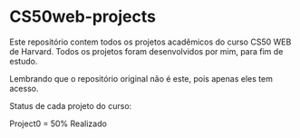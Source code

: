 # CS50web-projects

Este repositório contem todos os projetos acadêmicos do curso CS50 WEB de Harvard.
Todos os projetos foram desenvolvidos por mim, para fim de estudo.

Lembrando que o repositório original não é este, pois apenas eles tem acesso.

Status de cada projeto do curso:

Project0 = 50% Realizado